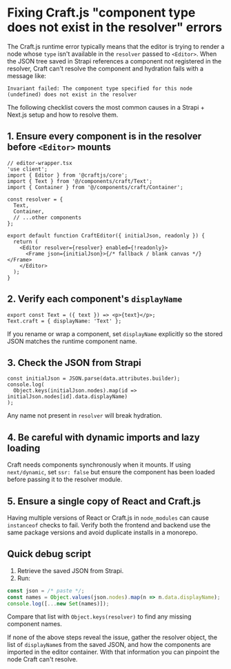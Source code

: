 # Fixing Craft.js "component type does not exist in the resolver" errors

The Craft.js runtime error typically means that the editor is trying to render a node whose `type` isn't available in the `resolver` passed to `<Editor>`. When the JSON tree saved in Strapi references a component not registered in the resolver, Craft can't resolve the component and hydration fails with a message like:

```
Invariant failed: The component type specified for this node (undefined) does not exist in the resolver
```

The following checklist covers the most common causes in a Strapi + Next.js setup and how to resolve them.

## 1. Ensure every component is in the resolver before `<Editor>` mounts

```tsx
// editor-wrapper.tsx
'use client';
import { Editor } from '@craftjs/core';
import { Text } from '@/components/craft/Text';
import { Container } from '@/components/craft/Container';

const resolver = {
  Text,
  Container,
  // ...other components
};

export default function CraftEditor({ initialJson, readonly }) {
  return (
    <Editor resolver={resolver} enabled={!readonly}>
      <Frame json={initialJson}>{/* fallback / blank canvas */}</Frame>
    </Editor>
  );
}
```

## 2. Verify each component's `displayName`

```tsx
export const Text = ({ text }) => <p>{text}</p>;
Text.craft = { displayName: 'Text' };
```

If you rename or wrap a component, set `displayName` explicitly so the stored JSON matches the runtime component name.

## 3. Check the JSON from Strapi

```tsx
const initialJson = JSON.parse(data.attributes.builder);
console.log(
  Object.keys(initialJson.nodes).map(id => initialJson.nodes[id].data.displayName)
);
```

Any name not present in `resolver` will break hydration.

## 4. Be careful with dynamic imports and lazy loading

Craft needs components synchronously when it mounts. If using `next/dynamic`, set `ssr: false` but ensure the component has been loaded before passing it to the resolver module.

## 5. Ensure a single copy of React and Craft.js

Having multiple versions of React or Craft.js in `node_modules` can cause `instanceof` checks to fail. Verify both the frontend and backend use the same package versions and avoid duplicate installs in a monorepo.

## Quick debug script

1. Retrieve the saved JSON from Strapi.
2. Run:

```js
const json = /* paste */;
const names = Object.values(json.nodes).map(n => n.data.displayName);
console.log([...new Set(names)]);
```

Compare that list with `Object.keys(resolver)` to find any missing component names.

If none of the above steps reveal the issue, gather the resolver object, the list of `displayName`s from the saved JSON, and how the components are imported in the editor container. With that information you can pinpoint the node Craft can't resolve.
